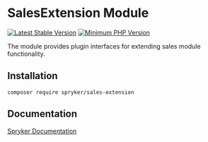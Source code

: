# SalesExtension Module
[![Latest Stable Version](https://poser.pugx.org/spryker/sales-extension/v/stable.svg)](https://packagist.org/packages/spryker/sales-extension)
[![Minimum PHP Version](https://img.shields.io/badge/php-%3E%3D%208.3-8892BF.svg)](https://php.net/)

The module provides plugin interfaces for extending sales module functionality.

## Installation

```
composer require spryker/sales-extension
```

## Documentation

[Spryker Documentation](https://docs.spryker.com)
